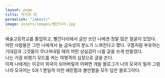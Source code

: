 ```yaml
---
layout: page
title: 작가의 방
permalink: "/about/"
image: assets/images/빨간다리.jpg
---
```

예술고등학교를 졸업하고, 빨간다리에서 글만 쓰던 나에겐 정말 많은 얼굴이 있었다.<br>
어떤 사람들은 그런 나에게서 늘 금속성의 분노가 느껴진다고 했다.
구름처럼 부유하는 기대감과 그것들이 무너져내릴 때의 어떤 상실감이 나를 글을 쓰게 만들었다.<br>
나는 가끔 비행기 모드를 켜는 여행객의 심정으로 글을 쓴다.<br>
이제 나에게는 이곳이 외국이 되어버릴까 어쩌면 개발 블로그가 나의 모국이 될까 그럼 나의 모국어는 0과 1 뿐일까
이런 예민함과 불안함을 모두 담은 블로그이다.

